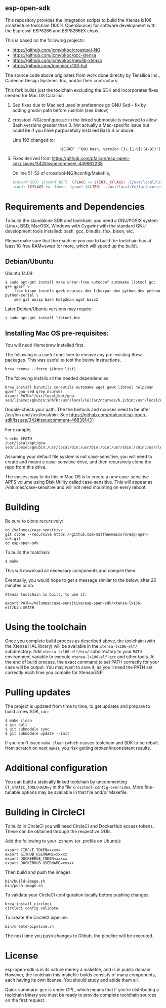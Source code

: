 esp-open-sdk
------------

This repository provides the integration scripts to build the
 Xtensa lx106 architecture toolchain (100% OpenSource) for software 
 development with the Espressif ESP8266 and ESP8266EX chips.

This is based on the following projects:
 * https://github.com/jcmvbkbc/crosstool-NG
 * https://github.com/jcmvbkbc/gcc-xtensa
 * https://github.com/jcmvbkbc/newlib-xtensa
 * https://github.com/tommie/lx106-hal

The source code above originates from work done directly by Tensilica Inc.,
Cadence Design Systems, Inc, and/or their contractors.

This fork builds just the toolchain excluding the SDK and incorporates fixes 
needed for Mac OS Catalina.

1. Sed fixes due to Mac sed used in preference go GNU Sed - fix by adding gnubin
path before /usr/bin (see below)

1. crosstool-NG/configure.ac in the linked submodule is tweaked to allow Bash versions greater than 3. Not actually
a Mac-specific issue but could be if you have purposefully installed Bash 4 or above.
    
    Line 193 changed to:
    
    ```
                         |$EGREP '^GNU bash, version (3\.[1-9]|[4-9])')
    ```

1. Fixes derived from https://github.com/pfalcon/esp-open-sdk/issues/342#issuecomment-449662238

    On line 51-52 of crosstool-NG/kconfig/Makefile,
    
    ```makefile
    $(nconf_OBJ) $(nconf_DEP): CFLAGS += $(INTL_CFLAGS) -I/usr/local/Cellar/ncurses/6.2/include
    nconf: LDFLAGS += -lmenu -lpanel $(LIBS) -L/usr/local/Cellar/ncurses/6.2/lib
    ```

Requirements and Dependencies
=============================

To build the standalone SDK and toolchain, you need a GNU/POSIX system
(Linux, BSD, MacOSX, Windows with Cygwin) with the standard GNU development
tools installed: bash, gcc, binutils, flex, bison, etc.

Please make sure that the machine you use to build the toolchain has at least
1G free RAM+swap (or more, which will speed up the build).

## Debian/Ubuntu

Ubuntu 14.04:
```
$ sudo apt-get install make unrar-free autoconf automake libtool gcc g++ gperf \
    flex bison texinfo gawk ncurses-dev libexpat-dev python-dev python python-serial \
    sed git unzip bash help2man wget bzip2
```

Later Debian/Ubuntu versions may require:
```
$ sudo apt-get install libtool-bin
```

## Installing Mac OS pre-requisites:

You will need Homebrew installed first.

The following is a useful one-liner to remove any pre-existing Brew packages. This was
useful to test the below instructions.

```shell script
brew remove --force $(brew list)
```

The following installs all the needed dependencies:

```shell script
brew install binutils coreutils automake wget gawk libtool help2man gperf gnu-sed grep ncurses
export PATH="/usr/local/opt/gnu-sed/libexec/gnubin:$PATH:/usr/local/Cellar/ncurses/6.2/bin:/usr/local/opt/binutils/bin"
```

Double-check your path. The the bintools and ncurses need to be after /usr/bin and /usr/local/bin.
See https://github.com/pfalcon/esp-open-sdk/issues/342#issuecomment-468391431

For example,

```shell script
% echo $PATH
/usr/local/opt/gnu-sed/libexec/gnubin:/usr/local/bin:/usr/bin:/bin:/usr/sbin:/sbin:/usr/local/Cellar/ncurses/6.2/bin:/usr/local/opt/binutils/bin
```

Assuming your default file system is not case-sensitive, you will need to
create and mount a case-sensitive drive, and then recursively clone
the repo from this drive.

The easiest way to do this in Mac OS is to create a new case-sensitive APFS volume
using Disk Utility called case-sensitive.  This will appear as /Volumes/case-sensitive and will not
need mounting on every reboot.

Building
========

Be sure to clone recursively:

```shell script
cd /Volumes/case-sensitive
git clone --recursive https://github.com/matthewmascord/esp-open-sdk.git
cd esp-open-sdk
```

To build the toolchain:

```
$ make
```

This will download all necessary components and compile them.

Eventually, you would hope to get a message similar to the below, after 20 minutes or 
so:

```
Xtensa toolchain is built, to use it:

export PATH=/Volumes/case-sensitive/esp-open-sdk/xtensa-lx106-elf/bin:$PATH
```

Using the toolchain
===================

Once you complete build process as described above, the toolchain (with
the Xtensa HAL library) will be available in the `xtensa-lx106-elf/`
subdirectory. Add `xtensa-lx106-elf/bin/` subdirectory to your `PATH`
environment variable to execute `xtensa-lx106-elf-gcc` and other tools.
At the end of build process, the exact command to set PATH correctly
for your case will be output. You may want to save it, as you'll need
the PATH set correctly each time you compile for Xtensa/ESP.

Pulling updates
===============
The project is updated from time to time, to get updates and prepare to
build a new SDK, run:

```
$ make clean
$ git pull
$ git submodule sync
$ git submodule update --init
```

If you don't issue `make clean` (which causes toolchain and SDK to be
rebuilt from scratch on next `make`), you risk getting broken/inconsistent
results.

Additional configuration
========================

You can build a statically linked toolchain by uncommenting
`CT_STATIC_TOOLCHAIN=y` in the file `crosstool-config-overrides`. More
fine-tunable options may be available in that file and/or Makefile.

Building in CircleCI
====================

To build in CircleCI you will need CircleCI and DockerHub access tokens. These can be obtained through the
respective GUIs.

Add the following to your .zshenv (or .profile on Ubuntu):

```
export CIRCLE_TOKEN=xxxxx
export GITHUB_USERNAME=xxxxx
export DOCKERHUB_TOKEN=xxxxx
export DOCKERHUB_USERNAME=xxxxx
```

Then build and push the images

```shell script
bin/build-image.sh
bin/push-image.sh
```

To validate your CircleCI configuration locally before pushing changes,

```shell script
brew install circleci
circleci config validate
```

To create the CircleCI pipeline:

```shell script
bin/create-pipeline.sh
```

The next time you push changes to Github, the pipeline will be executed.

License
=======

esp-open-sdk is in its nature merely a makefile, and is in public domain.
However, the toolchain this makefile builds consists of many components,
each having its own license. You should study and abide them all.

Quick summary: gcc is under GPL, which means that if you're distributing
a toolchain binary you must be ready to provide complete toolchain sources
on the first request.

